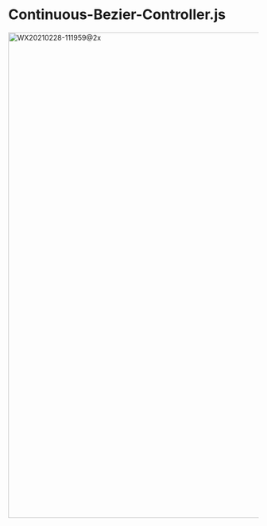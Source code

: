 # Continuous-Bezier-Controller.js

<img width="978" alt="WX20210228-111959@2x" src="https://user-images.githubusercontent.com/34769581/109406823-11d3c780-79b7-11eb-807d-5cfb76cf0ece.png">
